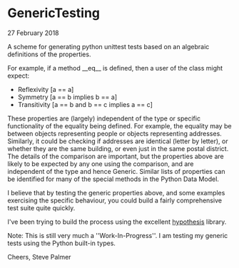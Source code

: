 GenericTesting
==============

27 February 2018

A scheme for generating python unittest tests based on an algebraic
definitions of the properties.

For example, if a method \_\_eq\_\_ is defined, then a user of the class
might expect:

 * Reflexivity [a == a]
 * Symmetry [a == b implies b == a]
 * Transitivity [a == b and b == c implies a == c]

These properties are (largely) independent of the type or specific
functionality of the equality being defined.  For example, the
equality may be between objects representing people or objects
representing addresses.  Similarly, it could be checking if
addresses are identical (letter by letter), or whether they are the
same building, or even just in the same postal district.  The details
of the comparison are important, but the properties above are likely
to be expected by any one using the comparison, and are independent of
the type and hence Generic.  Similar lists of
properties can be identified for many of the special methods in the
Python Data Model.

I believe that by testing the generic properties above, and some
examples exercising the specific behaviour, you could build a fairly
comprehensive test suite quite quickly.

I've been trying to build the process using the excellent
[hypothesis](https://hypothesis.readthedocs.io/en/latest/index.html) library.

Note: This is still very much a ''Work-In-Progress''.  I am testing my generic
tests using the Python built-in types.

Cheers,
Steve Palmer
